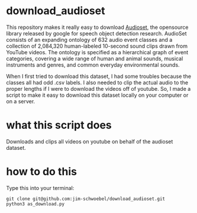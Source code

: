 # download_audioset

This repository makes it really easy to download [Audioset](https://research.google.com/audioset/), the opensource library released by google for speech object detection research. AudioSet consists of an expanding ontology of 632 audio event classes and a collection of 2,084,320 human-labeled 10-second sound clips drawn from YouTube videos. The ontology is specified as a hierarchical graph of event categories, covering a wide range of human and animal sounds, musical instruments and genres, and common everyday environmental sounds.

When I first tried to download this dataset, I had some troubles because the classes all had odd .csv labels. I also needed to clip the actual audio to the proper lengths if I were to download the videos off of youtube. So, I made a script to make it easy to download this dataset locally on your computer or on a server. 

# what this script does

Downloads and clips all videos on youtube on behalf of the audioset dataset. 

# how to do this 

Type this into your terminal:

    git clone git@github.com:jim-schwoebel/download_audioset.git
    python3 as_download.py 
    

